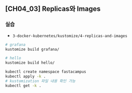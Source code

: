 ## [CH04_03] Replicas와 Images

### 실습
- `3-docker-kubernetes/kustomize/4-replicas-and-images`
```bash
# grafana
kustomize build grafana/

# hello
kustomize build hello/

kubectl create namespace fastacampus
kubectl apply -k .
# kustomization 파일 내용 확인 가능
kubectl get -k .
```